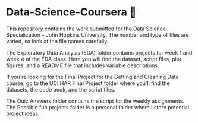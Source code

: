# Data-Science-Coursera :speech_balloon:

This repository contains the work submitted for the Data Science Specialization - John Hopkins University. The number and type of files are varied, so look at the file names carefully.  

The Exploratory Data Analysis (EDA) folder contains projects for week 1 and week 4 of the EDA class. Here you will find the dataset, script files, plot figures, and a README file that includes variable descriptions. 

If you're looking for the Final Project for the Getting and Cleaning Data course, go to the UCI HAR Final Project folder where you'll find the datasets, the code book, and the script files.

The Quiz Answers folder contains the script for the weekly assignments. The Possible fun projects folder is a personal folder where I store potential project ideas.


